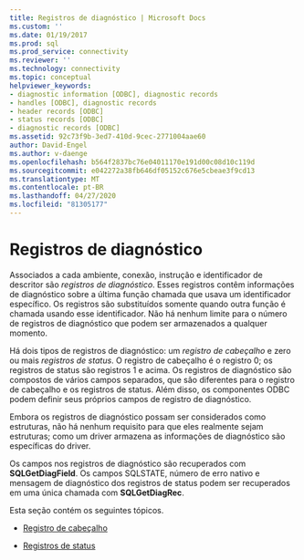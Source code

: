 ```yaml
---
title: Registros de diagnóstico | Microsoft Docs
ms.custom: ''
ms.date: 01/19/2017
ms.prod: sql
ms.prod_service: connectivity
ms.reviewer: ''
ms.technology: connectivity
ms.topic: conceptual
helpviewer_keywords:
- diagnostic information [ODBC], diagnostic records
- handles [ODBC], diagnostic records
- header records [ODBC]
- status records [ODBC]
- diagnostic records [ODBC]
ms.assetid: 92c73f9b-3ed7-410d-9cec-2771004aae60
author: David-Engel
ms.author: v-daenge
ms.openlocfilehash: b564f2837bc76e04011170e191d00c08d10c119d
ms.sourcegitcommit: e042272a38fb646df05152c676e5cbeae3f9cd13
ms.translationtype: MT
ms.contentlocale: pt-BR
ms.lasthandoff: 04/27/2020
ms.locfileid: "81305177"
---
```

# <a name="diagnostic-records"></a>Registros de diagnóstico
Associados a cada ambiente, conexão, instrução e identificador de descritor são *registros de diagnóstico*. Esses registros contêm informações de diagnóstico sobre a última função chamada que usava um identificador específico. Os registros são substituídos somente quando outra função é chamada usando esse identificador. Não há nenhum limite para o número de registros de diagnóstico que podem ser armazenados a qualquer momento.  
  
 Há dois tipos de registros de diagnóstico: um *registro de cabeçalho* e zero ou mais *registros de status*. O registro de cabeçalho é o registro 0; os registros de status são registros 1 e acima. Os registros de diagnóstico são compostos de vários campos separados, que são diferentes para o registro de cabeçalho e os registros de status. Além disso, os componentes ODBC podem definir seus próprios campos de registro de diagnóstico.  
  
 Embora os registros de diagnóstico possam ser considerados como estruturas, não há nenhum requisito para que eles realmente sejam estruturas; como um driver armazena as informações de diagnóstico são específicas do driver.  
  
 Os campos nos registros de diagnóstico são recuperados com **SQLGetDiagField**. Os campos SQLSTATE, número de erro nativo e mensagem de diagnóstico dos registros de status podem ser recuperados em uma única chamada com **SQLGetDiagRec**.  
  
 Esta seção contém os seguintes tópicos.  
  
-   [Registro de cabeçalho](../../../odbc/reference/develop-app/header-record.md)  
  
-   [Registros de status](../../../odbc/reference/develop-app/status-records.md)
